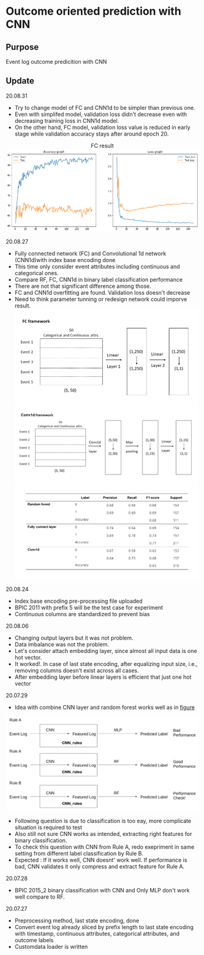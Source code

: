 # Outcome oriented prediction with CNN

## Purpose
Event log outcome predicition with CNN

## Update
20.08.31
- Try to change model of FC and CNN1d to be simpler than previous one.
- Even with simplifed model, validation loss didn't decrease even with decreasing training loss in CNN1d model.
- On the other hand, FC model, validation loss value is reduced in early stage while validation accuracy stays after around epoch 20.

<p align="center">
FC result
<img src='./Img/200831FC_result.png'>
</p>




20.08.27
- Fully connected network (FC) and Convolutional 1d network (CNN1d)with index base encoding done
- This time only consider event attributes including continuous and categorical ones.
- Compare RF, FC, CNN1d in binary label classification performance
- There are not that significant difference among those. 
- FC and CNN1d overfitting are found. Validation loss doesn't decrease
- Need to think parameter tunning or redesign network could imporve result. 
![fc_framework](Img/fc%20framework.jpg)
![conv1d_framework](Img/Conv1d%20framework.jpg)
![200827_result](./Img/200827result.jpg)

20.08.24
- Index base encoding pre-processing file uploaded
- BPIC 2011 with prefix 5 will be the test case for experiment
- Continuous columns are standardized to prevent bias

20.08.06
- Changing output layers but it was not problem. 
- Data imbalance was not the problem.
- Let's consider attach embedding layer, since almost all input data is one hot vector. 
- It worked!. In case of last state encoding, after equalizing input size, i.e., removing columns doesn't exist across all cases.
- After embedding layer before linear layers is efficient that just one hot vector

20.07.29
- Idea with combine CNN layer and random forest works well as in [figure](#0729research)

![CNN_rf](./Img/plan.png)
<a name="0729research">  </a> 

- Following question is due to classification is too eay, more complicate situation is required to test
- Also still not sure CNN works as intended, extracting right features for binary classification.
- To check this question with CNN from Rule A, redo exepriment in same setting from different label classification by Rule B.
- Expected : If it works well, CNN doesnt' work well. If performance is bad, CNN validates it only compress and extract feature for Rule A.

20.07.28
- BPIC 2015_2 binary classification with CNN and Only MLP don't work well compare to RF.

20.07.27 
- Preprocessing method, last state encoding, done 
- Convert event log already sliced by prefix length to last state encoding with timestamp, continuous attributes, categorical attributes, and outcome labels
- Customdata loader is written 
